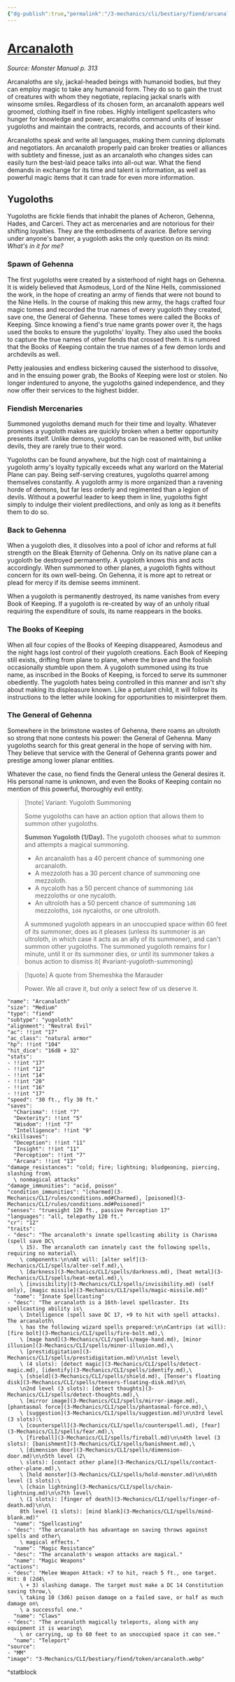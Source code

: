 ```yaml
---
{"dg-publish":true,"permalink":"/3-mechanics/cli/bestiary/fiend/arcanaloth/","tags":["ttrpg-cli/compendium/src/5e/mm","ttrpg-cli/monster/cr/12","ttrpg-cli/monster/size/medium","ttrpg-cli/monster/type/fiend/yugoloth"]}
---
```


# [Arcanaloth](3-Mechanics\CLI\bestiary\fiend/arcanaloth.md)
*Source: Monster Manual p. 313*  

Arcanaloths are sly, jackal-headed beings with humanoid bodies, but they can employ magic to take any humanoid form. They do so to gain the trust of creatures with whom they negotiate, replacing jackal snarls with winsome smiles. Regardless of its chosen form, an arcanaloth appears well groomed, clothing itself in fine robes. Highly intelligent spellcasters who hunger for knowledge and power, arcanaloths command units of lesser yugoloths and maintain the contracts, records, and accounts of their kind.

Arcanaloths speak and write all languages, making them cunning diplomats and negotiators. An arcanaloth properly paid can broker treaties or alliances with subtlety and finesse, just as an arcanaloth who changes sides can easily turn the best-laid peace talks into all-out war. What the fiend demands in exchange for its time and talent is information, as well as powerful magic items that it can trade for even more information.

## Yugoloths

Yugoloths are fickle fiends that inhabit the planes of Acheron, Gehenna, Hades, and Carceri. They act as mercenaries and are notorious for their shifting loyalties. They are the embodiments of avarice. Before serving under anyone's banner, a yugoloth asks the only question on its mind: *What's in it for me?*

### Spawn of Gehenna

The first yugoloths were created by a sisterhood of night hags on Gehenna. It is widely believed that Asmodeus, Lord of the Nine Hells, commissioned the work, in the hope of creating an army of fiends that were not bound to the Nine Hells. In the course of making this new army, the hags crafted four magic tomes and recorded the true names of every yugoloth they created, save one, the General of Gehenna. These tomes were called the Books of Keeping. Since knowing a fiend's true name grants power over it, the hags used the books to ensure the yugoloths' loyalty. They also used the books to capture the true names of other fiends that crossed them. It is rumored that the Books of Keeping contain the true names of a few demon lords and archdevils as well.

Petty jealousies and endless bickering caused the sisterhood to dissolve, and in the ensuing power grab, the Books of Keeping were lost or stolen. No longer indentured to anyone, the yugoloths gained independence, and they now offer their services to the highest bidder.

### Fiendish Mercenaries

Summoned yugoloths demand much for their time and loyalty. Whatever promises a yugoloth makes are quickly broken when a better opportunity presents itself. Unlike demons, yugoloths can be reasoned with, but unlike devils, they are rarely true to their word.

Yugoloths can be found anywhere, but the high cost of maintaining a yugoloth army's loyalty typically exceeds what any warlord on the Material Plane can pay. Being self-serving creatures, yugoloths quarrel among themselves constantly. A yugoloth army is more organized than a ravening horde of demons, but far less orderly and regimented than a legion of devils. Without a powerful leader to keep them in line, yugoloths fight simply to indulge their violent predilections, and only as long as it benefits them to do so.

### Back to Gehenna

When a yugoloth dies, it dissolves into a pool of ichor and reforms at full strength on the Bleak Eternity of Gehenna. Only on its native plane can a yugoloth be destroyed permanently. A yugoloth knows this and acts accordingly. When summoned to other planes, a yugoloth fights without concern for its own well-being. On Gehenna, it is more apt to retreat or plead for mercy if its demise seems imminent.

When a yugoloth is permanently destroyed, its name vanishes from every Book of Keeping. If a yugoloth is re-created by way of an unholy ritual requiring the expenditure of souls, its name reappears in the books.

### The Books of Keeping

When all four copies of the Books of Keeping disappeared, Asmodeus and the night hags lost control of their yugoloth creations. Each Book of Keeping still exists, drifting from plane to plane, where the brave and the foolish occasionally stumble upon them. A yugoloth summoned using its true name, as inscribed in the Books of Keeping, is forced to serve its summoner obediently. The yugoloth hates being controlled in this manner and isn't shy about making its displeasure known. Like a petulant child, it will follow its instructions to the letter while looking for opportunities to misinterpret them.

### The General of Gehenna

Somewhere in the brimstone wastes of Gehenna, there roams an ultroloth so strong that none contests his power: the General of Gehenna. Many yugoloths search for this great general in the hope of serving with him. They believe that service with the General of Gehenna grants power and prestige among lower planar entities.

Whatever the case, no fiend finds the General unless the General desires it. His personal name is unknown, and even the Books of Keeping contain no mention of this powerful, thoroughly evil entity.

> [!note] Variant: Yugoloth Summoning
> 
> Some yugoloths can have an action option that allows them to summon other yugoloths.
> 
> **Summon Yugoloth (1/Day).** The yugoloth chooses what to summon and attempts a magical summoning.
> 
> - An arcanaloth has a 40 percent chance of summoning one arcanaloth.  
> - A mezzoloth has a 30 percent chance of summoning one mezzoloth.  
> - A nycaloth has a 50 percent chance of summoning `1d4` mezzoloths or one nycaloth.  
> - An ultroloth has a 50 percent chance of summoning `1d6` mezzoloths, `1d4` nycaloths, or one ultroloth.  
> 
> A summoned yugoloth appears in an unoccupied space within 60 feet of its summoner, does as it pleases (unless its summoner is an ultroloth, in which case it acts as an ally of its summoner), and can't summon other yugoloths. The summoned yugoloth remains for l minute, until it or its summoner dies, or until its summoner takes a bonus action to dismiss it{ #variant-yugoloth-summoning}


> [!quote] A quote from Shemeshka the Marauder  
> 
> Power. We all crave it, but only a select few of us deserve it.


```statblock
"name": "Arcanaloth"
"size": "Medium"
"type": "fiend"
"subtype": "yugoloth"
"alignment": "Neutral Evil"
"ac": !!int "17"
"ac_class": "natural armor"
"hp": !!int "104"
"hit_dice": "16d8 + 32"
"stats":
- !!int "17"
- !!int "12"
- !!int "14"
- !!int "20"
- !!int "16"
- !!int "17"
"speed": "30 ft., fly 30 ft."
"saves":
  "Charisma": !!int "7"
  "Dexterity": !!int "5"
  "Wisdom": !!int "7"
  "Intelligence": !!int "9"
"skillsaves":
  "Deception": !!int "11"
  "Insight": !!int "11"
  "Perception": !!int "7"
  "Arcana": !!int "13"
"damage_resistances": "cold; fire; lightning; bludgeoning, piercing, slashing from\
  \ nonmagical attacks"
"damage_immunities": "acid, poison"
"condition_immunities": "[charmed](3-Mechanics/CLI/rules/conditions.md#Charmed), [poisoned](3-Mechanics/CLI/rules/conditions.md#Poisoned)"
"senses": "truesight 120 ft., passive Perception 17"
"languages": "all, telepathy 120 ft."
"cr": "12"
"traits":
- "desc": "The arcanaloth's innate spellcasting ability is Charisma (spell save DC\
    \ 15). The arcanaloth can innately cast the following spells, requiring no material\
    \ components:\n\nAt will: [alter self](3-Mechanics/CLI/spells/alter-self.md),\
    \ [darkness](3-Mechanics/CLI/spells/darkness.md), [heat metal](3-Mechanics/CLI/spells/heat-metal.md),\
    \ [invisibility](3-Mechanics/CLI/spells/invisibility.md) (self only), [magic missile](3-Mechanics/CLI/spells/magic-missile.md)"
  "name": "Innate Spellcasting"
- "desc": "The arcanaloth is a 16th-level spellcaster. Its spellcasting ability is\
    \ Intelligence (spell save DC 17, +9 to hit with spell attacks). The arcanaloth\
    \ has the following wizard spells prepared:\n\nCantrips (at will): [fire bolt](3-Mechanics/CLI/spells/fire-bolt.md),\
    \ [mage hand](3-Mechanics/CLI/spells/mage-hand.md), [minor illusion](3-Mechanics/CLI/spells/minor-illusion.md),\
    \ [prestidigitation](3-Mechanics/CLI/spells/prestidigitation.md)\n\n1st level\
    \ (4 slots): [detect magic](3-Mechanics/CLI/spells/detect-magic.md), [identify](3-Mechanics/CLI/spells/identify.md),\
    \ [shield](3-Mechanics/CLI/spells/shield.md), [Tenser's floating disk](3-Mechanics/CLI/spells/tensers-floating-disk.md)\n\
    \n2nd level (3 slots): [detect thoughts](3-Mechanics/CLI/spells/detect-thoughts.md),\
    \ [mirror image](3-Mechanics/CLI/spells/mirror-image.md), [phantasmal force](3-Mechanics/CLI/spells/phantasmal-force.md),\
    \ [suggestion](3-Mechanics/CLI/spells/suggestion.md)\n\n3rd level (3 slots):\
    \ [counterspell](3-Mechanics/CLI/spells/counterspell.md), [fear](3-Mechanics/CLI/spells/fear.md),\
    \ [fireball](3-Mechanics/CLI/spells/fireball.md)\n\n4th level (3 slots): [banishment](3-Mechanics/CLI/spells/banishment.md),\
    \ [dimension door](3-Mechanics/CLI/spells/dimension-door.md)\n\n5th level (2\
    \ slots): [contact other plane](3-Mechanics/CLI/spells/contact-other-plane.md),\
    \ [hold monster](3-Mechanics/CLI/spells/hold-monster.md)\n\n6th level (1 slots):\
    \ [chain lightning](3-Mechanics/CLI/spells/chain-lightning.md)\n\n7th level\
    \ (1 slots): [finger of death](3-Mechanics/CLI/spells/finger-of-death.md)\n\n\
    8th level (1 slots): [mind blank](3-Mechanics/CLI/spells/mind-blank.md)"
  "name": "Spellcasting"
- "desc": "The arcanaloth has advantage on saving throws against spells and other\
    \ magical effects."
  "name": "Magic Resistance"
- "desc": "The arcanaloth's weapon attacks are magical."
  "name": "Magic Weapons"
"actions":
- "desc": "Melee Weapon Attack: +7 to hit, reach 5 ft., one target. Hit: 8 (2d4\
    \ + 3) slashing damage. The target must make a DC 14 Constitution saving throw,\
    \ taking 10 (3d6) poison damage on a failed save, or half as much damage on\
    \ a successful one."
  "name": "Claws"
- "desc": "The arcanaloth magically teleports, along with any equipment it is wearing\
    \ or carrying, up to 60 feet to an unoccupied space it can see."
  "name": "Teleport"
"source":
- "MM"
"image": "3-Mechanics/CLI/bestiary/fiend/token/arcanaloth.webp"
```
^statblock